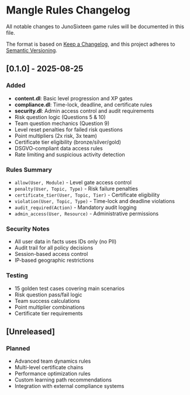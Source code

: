 # Mangle Rules Changelog

All notable changes to JunoSixteen game rules will be documented in this file.

The format is based on [Keep a Changelog](https://keepachangelog.com/en/1.0.0/),
and this project adheres to [Semantic Versioning](https://semver.org/spec/v2.0.0.html).

## [0.1.0] - 2025-08-25

### Added
- **content.dl**: Basic level progression and XP gates
- **compliance.dl**: Time-lock, deadline, and certificate rules  
- **security.dl**: Admin access control and audit requirements
- Risk question logic (Questions 5 & 10)
- Team question mechanics (Question 9)
- Level reset penalties for failed risk questions
- Point multipliers (2x risk, 3x team)
- Certificate tier eligibility (bronze/silver/gold)
- DSGVO-compliant data access rules
- Rate limiting and suspicious activity detection

### Rules Summary
- `allow(User, Module)` - Level gate access control
- `penalty(User, Topic, Type)` - Risk failure penalties
- `certificate_tier(User, Topic, Tier)` - Certificate eligibility
- `violation(User, Topic, Type)` - Time-lock and deadline violations
- `audit_required(Action)` - Mandatory audit logging
- `admin_access(User, Resource)` - Administrative permissions

### Security Notes
- All user data in facts uses IDs only (no PII)
- Audit trail for all policy decisions
- Session-based access control
- IP-based geographic restrictions

### Testing
- 15 golden test cases covering main scenarios
- Risk question pass/fail logic
- Team success calculations  
- Point multiplier combinations
- Certificate tier requirements

## [Unreleased]

### Planned
- Advanced team dynamics rules
- Multi-level certificate chains
- Performance optimization rules
- Custom learning path recommendations
- Integration with external compliance systems 